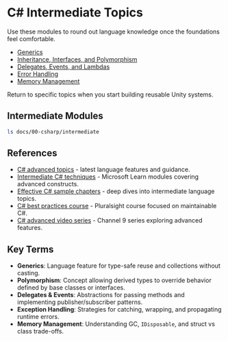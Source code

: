 # C# Intermediate Topics

Use these modules to round out language knowledge once the foundations feel comfortable.

- [Generics](generics.md)
- [Inheritance, Interfaces, and Polymorphism](inheritance-interfaces-polymorphism.md)
- [Delegates, Events, and Lambdas](delegates-events-lambdas.md)
- [Error Handling](error-handling.md)
- [Memory Management](memory-management.md)

Return to specific topics when you start building reusable Unity systems.

## Intermediate Modules
```bash
ls docs/00-csharp/intermediate
```








## References
- [C# advanced topics](https://learn.microsoft.com/en-us/dotnet/csharp/whats-new/) - latest language features and guidance.
- [Intermediate C# techniques](https://learn.microsoft.com/en-us/training/paths/csharp-apply-advanced-techniques/) - Microsoft Learn modules covering advanced constructs.
- [Effective C# sample chapters](https://www.informit.com/articles/article.aspx?p=2473127) - deep dives into intermediate language topics.
- [C# best practices course](https://www.pluralsight.com/courses/csharp-best-practices-improving-code) - Pluralsight course focused on maintainable C#.
- [C# advanced video series](https://learn.microsoft.com/en-us/shows/csharp-advanced/) - Channel 9 series exploring advanced features.
## Key Terms
- **Generics**: Language feature for type-safe reuse and collections without casting.
- **Polymorphism**: Concept allowing derived types to override behavior defined by base classes or interfaces.
- **Delegates & Events**: Abstractions for passing methods and implementing publisher/subscriber patterns.
- **Exception Handling**: Strategies for catching, wrapping, and propagating runtime errors.
- **Memory Management**: Understanding GC, `IDisposable`, and struct vs class trade-offs.
